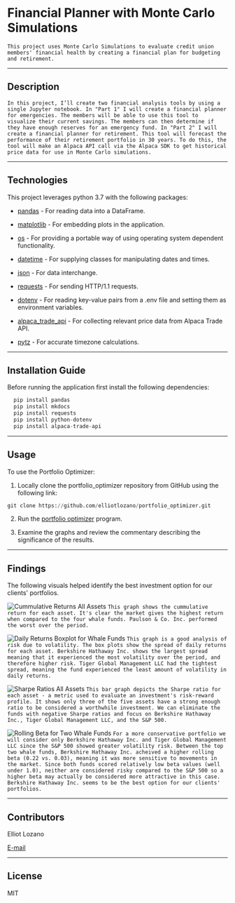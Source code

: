 # Financial Planner with Monte Carlo Simulations

`This project uses Monte Carlo Simulations to evaluate credit union members' financial health by creating a financial plan for budgeting and retirement.`

---

## Description

`In this project, I’ll create two financial analysis tools by using a single Jupyter notebook. In "Part 1" I will create a financial planner for emergencies. The members will be able to use this tool to visualize their current savings. The members can then determine if they have enough reserves for an emergency fund. In "Part 2" I will create a financial planner for retirement. This tool will forecast the performance of their retirement portfolio in 30 years. To do this, the tool will make an Alpaca API call via the Alpaca SDK to get historical price data for use in Monte Carlo simulations.`

---

## Technologies

This project leverages python 3.7 with the following packages:

* [pandas](https://github.com/pandas-dev/pandas) - For reading data into a DataFrame.

* [matplotlib](https://matplotlib.org/stable/users/index.html) - For embedding plots in the application.

* [os](https://docs.python.org/3/library/os.html) - For providing a portable way of using operating system dependent functionality.

* [datetime](https://docs.python.org/3/library/datetime.html) - For supplying classes for manipulating dates and times.

* [json](https://docs.python.org/3/library/json.html) - For data interchange.

* [requests](https://docs.python-requests.org/en/master/index.html) - For sending HTTP/1.1 requests.

* [dotenv](https://pypi.org/project/python-dotenv/) - For reading key-value pairs from a .env file and setting them as environment variables.

* [alpaca_trade_api](https://alpaca.markets/docs/api-documentation/) - For collecting relevant price data from Alpaca Trade API.

* [pytz](https://pypi.org/project/pytz/) - For accurate timezone calculations.

---

## Installation Guide

Before running the application first install the following dependencies:

```python
  pip install pandas
  pip install mkdocs
  pip install requests
  pip install python-dotenv
  pip install alpaca-trade-api
```

---

## Usage

To use the Portfolio Optimizer:

1. Locally clone the portfolio_optimizer repository from GitHub using the following link:

```python
git clone https://github.com/elliotlozano/portfolio_optimizer.git
```

2. Run the [portfolio optimizer](risk_return_analysis.ipynb) program.

3. Examine the graphs and review the commentary describing the significance of the results.

---

## Findings

The following visuals helped identify the best investment option for our clients' portfolios.

![Cummulative Returns All Assets](cummulative_returns.png)
`This graph shows the cummulative return for each asset. It's clear the market gives the highest return when compared to the four whale funds. Paulson & Co. Inc. performed the worst over the period.`

![Daily Returns Boxplot for Whale Funds](whale_daily_returns_boxplot.png)
`This graph is a good analysis of risk due to volatility. The box plots show the spread of daily returns for each asset. Berkshire Hathaway Inc. shows the largest spread meaning that it experienced the most volatility over the period, and therefore higher risk. Tiger Global Management LLC had the tightest spread, meaning the fund experienced the least amount of volatility in daily returns.`

![Sharpe Ratios All Assets](Sharpe_ratios.png)
`This bar graph depicts the Sharpe ratio for each asset - a metric used to evaluate an investment's risk-reward profile. It shows only three of the five assets have a strong enough ratio to be considered a worthwhile investment. We can eliminate the funds with negative Sharpe ratios and focus on Berkshire Hathaway Inc., Tiger Global Management LLC, and the S&P 500.`

![Rolling Beta for Two Whale Funds](rolling_beta_overlay.png)
`For a more conservative portfolio we will consider only Berkshire Hathaway Inc. and Tiger Global Management LLC since the S&P 500 showed greater volatility risk. Between the top two whale funds, Berkshire Hathaway Inc. acheived a higher rolling beta (0.22 vs. 0.03), meaning it was more sensitive to movements in the market. Since both funds scored relatively low beta values (well under 1.0), neither are considered risky compared to the S&P 500 so a higher beta may actually be considered more attractive in this case. Berkshire Hathaway Inc. seems to be the best option for our clients' portfolios.`

---

## Contributors

Elliot Lozano

[E-mail](elliotlozano95@gmail.com)

---

## License

MIT